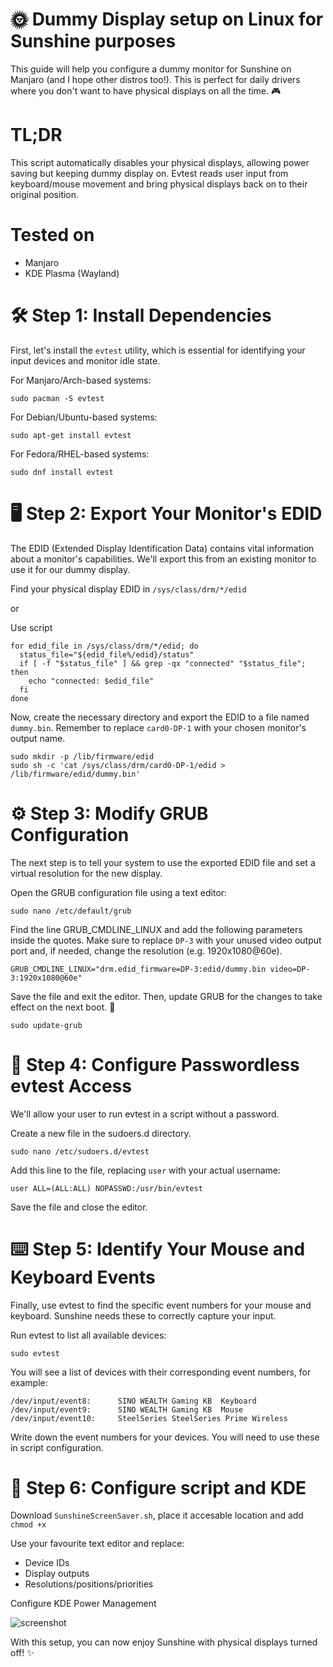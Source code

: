 # 🌞 Dummy Display setup on Linux for Sunshine purposes

This guide will help you configure a dummy monitor for Sunshine on Manjaro (and I hope other distros too!). This is perfect for daily drivers where you don't want to have physical displays on all the time. 🎮

# TL;DR

This script automatically disables your physical displays, allowing power saving but keeping dummy display on. Evtest reads user input from keyboard/mouse movement and bring physical displays back on to their original position.

# Tested on

- Manjaro
- KDE Plasma (Wayland)

# 🛠️ Step 1: Install Dependencies
First, let's install the `evtest` utility, which is essential for identifying your input devices and monitor idle state.

For Manjaro/Arch-based systems:
```
sudo pacman -S evtest
```

For Debian/Ubuntu-based systems:
```
sudo apt-get install evtest
```
For Fedora/RHEL-based systems:
```
sudo dnf install evtest
```
# 🖥️ Step 2: Export Your Monitor's EDID
The EDID (Extended Display Identification Data) contains vital information about a monitor's capabilities. We'll export this from an existing monitor to use it for our dummy display.

Find your physical display EDID in `/sys/class/drm/*/edid`

or

Use script

```
for edid_file in /sys/class/drm/*/edid; do
  status_file="${edid_file%/edid}/status"
  if [ -f "$status_file" ] && grep -qx "connected" "$status_file"; then
    echo "connected: $edid_file"
  fi
done
```

Now, create the necessary directory and export the EDID to a file named `dummy.bin`. Remember to replace `card0-DP-1` with your chosen monitor's output name.

```
sudo mkdir -p /lib/firmware/edid
sudo sh -c 'cat /sys/class/drm/card0-DP-1/edid > /lib/firmware/edid/dummy.bin'  
```

# ⚙️ Step 3: Modify GRUB Configuration

The next step is to tell your system to use the exported EDID file and set a virtual resolution for the new display.

Open the GRUB configuration file using a text editor:

```
sudo nano /etc/default/grub
```
Find the line GRUB_CMDLINE_LINUX and add the following parameters inside the quotes. Make sure to replace `DP-3` with your unused video output port and, if needed, change the resolution (e.g. 1920x1080@60e).

```
GRUB_CMDLINE_LINUX="drm.edid_firmware=DP-3:edid/dummy.bin video=DP-3:1920x1080@60e"
```
Save the file and exit the editor. Then, update GRUB for the changes to take effect on the next boot. 🚀

```
sudo update-grub
```

# 🔐 Step 4: Configure Passwordless evtest Access

We'll allow your user to run evtest in a script without a password.

Create a new file in the sudoers.d directory.

```
sudo nano /etc/sudoers.d/evtest
```
Add this line to the file, replacing `user` with your actual username:

```
user ALL=(ALL:ALL) NOPASSWD:/usr/bin/evtest
```

Save the file and close the editor.

# ⌨️ Step 5: Identify Your Mouse and Keyboard Events
Finally, use evtest to find the specific event numbers for your mouse and keyboard. Sunshine needs these to correctly capture your input.

Run evtest to list all available devices:

```
sudo evtest
```

You will see a list of devices with their corresponding event numbers, for example:

```
/dev/input/event8:      SINO WEALTH Gaming KB  Keyboard
/dev/input/event9:      SINO WEALTH Gaming KB  Mouse
/dev/input/event10:     SteelSeries SteelSeries Prime Wireless
```

Write down the event numbers for your devices. You will need to use these in script configuration.

# 🧰 Step 6: Configure script and KDE

Download `SunshineScreenSaver.sh`, place it accesable location and add `chmod +x`

Use your favourite text editor and replace:

- Device IDs
- Display outputs
- Resolutions/positions/priorities

Configure KDE Power Management

![screenshot](https://i.imgur.com/Fske2J1.png)

With this setup, you can now enjoy Sunshine with physical displays turned off! ✨
